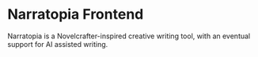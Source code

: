 # Narratopia Frontend

Narratopia is a Novelcrafter-inspired creative writing tool, with an eventual support for AI assisted writing.